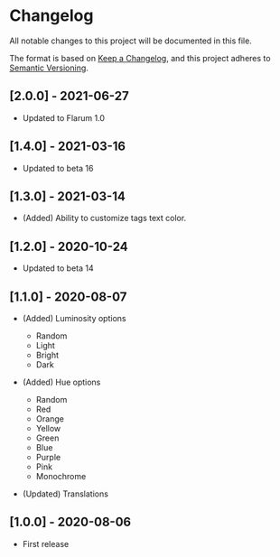 # Changelog

All notable changes to this project will be documented in this file.

The format is based on [Keep a Changelog](https://keepachangelog.com/en/1.0.0/),
and this project adheres to [Semantic Versioning](https://semver.org/spec/v2.0.0.html).

## [2.0.0] - 2021-06-27

- Updated to Flarum 1.0

## [1.4.0] - 2021-03-16

- Updated to beta 16

## [1.3.0] - 2021-03-14

- (Added) Ability to customize tags text color.

## [1.2.0] - 2020-10-24

- Updated to beta 14

## [1.1.0] - 2020-08-07

- (Added) Luminosity options
  - Random
  - Light
  - Bright
  - Dark
- (Added) Hue options
  - Random
  - Red
  - Orange
  - Yellow
  - Green
  - Blue
  - Purple
  - Pink
  - Monochrome

- (Updated) Translations

## [1.0.0] - 2020-08-06

- First release
